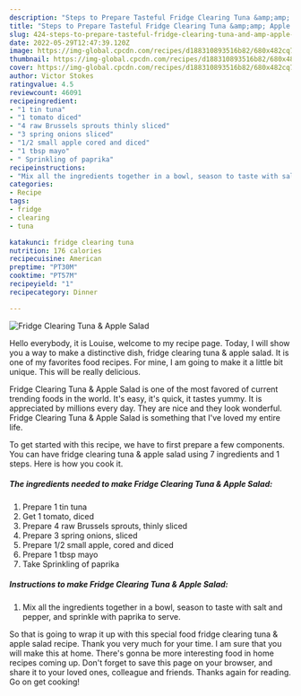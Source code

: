 ```yaml
---
description: "Steps to Prepare Tasteful Fridge Clearing Tuna &amp;amp; Apple Salad"
title: "Steps to Prepare Tasteful Fridge Clearing Tuna &amp;amp; Apple Salad"
slug: 424-steps-to-prepare-tasteful-fridge-clearing-tuna-and-amp-apple-salad
date: 2022-05-29T12:47:39.120Z
image: https://img-global.cpcdn.com/recipes/d188310893516b82/680x482cq70/fridge-clearing-tuna-apple-salad-recipe-main-photo.jpg
thumbnail: https://img-global.cpcdn.com/recipes/d188310893516b82/680x482cq70/fridge-clearing-tuna-apple-salad-recipe-main-photo.jpg
cover: https://img-global.cpcdn.com/recipes/d188310893516b82/680x482cq70/fridge-clearing-tuna-apple-salad-recipe-main-photo.jpg
author: Victor Stokes
ratingvalue: 4.5
reviewcount: 46091
recipeingredient:
- "1 tin tuna"
- "1 tomato diced"
- "4 raw Brussels sprouts thinly sliced"
- "3 spring onions sliced"
- "1/2 small apple cored and diced"
- "1 tbsp mayo"
- " Sprinkling of paprika"
recipeinstructions:
- "Mix all the ingredients together in a bowl, season to taste with salt and pepper, and sprinkle with paprika to serve."
categories:
- Recipe
tags:
- fridge
- clearing
- tuna

katakunci: fridge clearing tuna 
nutrition: 176 calories
recipecuisine: American
preptime: "PT30M"
cooktime: "PT57M"
recipeyield: "1"
recipecategory: Dinner

---
```



![Fridge Clearing Tuna &amp; Apple Salad](https://img-global.cpcdn.com/recipes/d188310893516b82/680x482cq70/fridge-clearing-tuna-apple-salad-recipe-main-photo.jpg)

Hello everybody, it is Louise, welcome to my recipe page. Today, I will show you a way to make a distinctive dish, fridge clearing tuna &amp; apple salad. It is one of my favorites food recipes. For mine, I am going to make it a little bit unique. This will be really delicious.



Fridge Clearing Tuna &amp; Apple Salad is one of the most favored of current trending foods in the world. It's easy, it's quick, it tastes yummy. It is appreciated by millions every day. They are nice and they look wonderful. Fridge Clearing Tuna &amp; Apple Salad is something that I've loved my entire life.


To get started with this recipe, we have to first prepare a few components. You can have fridge clearing tuna &amp; apple salad using 7 ingredients and 1 steps. Here is how you cook it.

<!--inarticleads1-->

##### The ingredients needed to make Fridge Clearing Tuna &amp; Apple Salad:

1. Prepare 1 tin tuna
1. Get 1 tomato, diced
1. Prepare 4 raw Brussels sprouts, thinly sliced
1. Prepare 3 spring onions, sliced
1. Prepare 1/2 small apple, cored and diced
1. Prepare 1 tbsp mayo
1. Take  Sprinkling of paprika




<!--inarticleads2-->

##### Instructions to make Fridge Clearing Tuna &amp; Apple Salad:

1. Mix all the ingredients together in a bowl, season to taste with salt and pepper, and sprinkle with paprika to serve.




So that is going to wrap it up with this special food fridge clearing tuna &amp; apple salad recipe. Thank you very much for your time. I am sure that you will make this at home. There's gonna be more interesting food in home recipes coming up. Don't forget to save this page on your browser, and share it to your loved ones, colleague and friends. Thanks again for reading. Go on get cooking!
